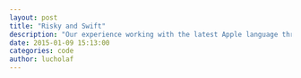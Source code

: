 ```yaml
---
layout: post
title: "Risky and Swift"
description: "Our experience working with the latest Apple language throws some warnings."
date: 2015-01-09 15:13:00
categories: code
author: lucholaf
---
```

